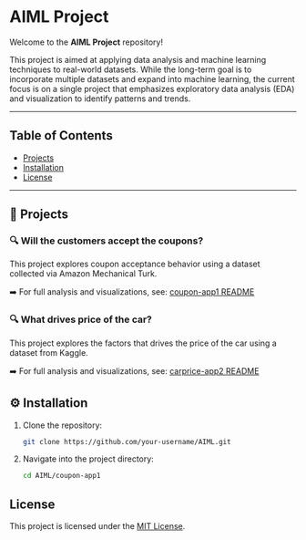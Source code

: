 # AIML Project

Welcome to the **AIML Project** repository!

This project is aimed at applying data analysis and machine learning techniques to real-world datasets. While the long-term goal is to incorporate multiple datasets and expand into machine learning, the current focus is on a single project that emphasizes exploratory data analysis (EDA) and visualization to identify patterns and trends.

---

## Table of Contents
- [Projects](#projects)
- [Installation](#installation)
- [License](#license)

---

## 📁 Projects

### 🔍 Will the customers accept the coupons?

This project explores coupon acceptance behavior using a dataset collected via Amazon Mechanical Turk.

➡️ For full analysis and visualizations, see: [coupon-app1 README](coupon-app1/readme.md)

### 🔍 What drives price of the car?

This project explores the factors that drives the price of the car using a dataset from Kaggle.

➡️ For full analysis and visualizations, see: [carprice-app2 README](carprice-app2/readme.md)


## ⚙️ Installation

1. Clone the repository:
   ```bash
   git clone https://github.com/your-username/AIML.git
2. Navigate into the project directory:
   ```bash
   cd AIML/coupon-app1

## License
This project is licensed under the [MIT License](LICENSE).
